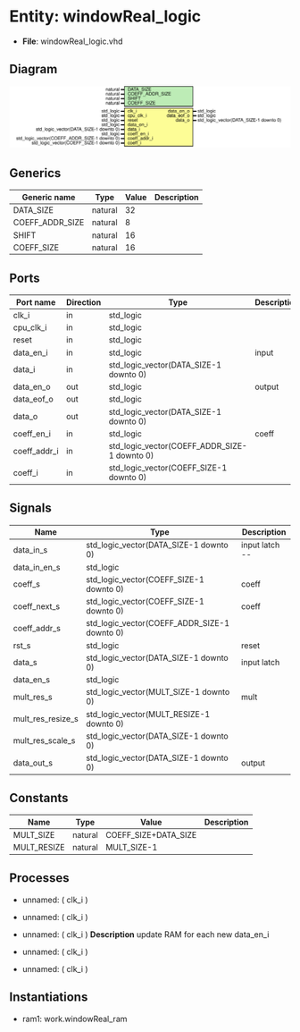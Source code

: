 # Entity: windowReal_logic

- **File**: windowReal_logic.vhd
## Diagram

![Diagram](windowReal_logic.svg "Diagram")
## Generics

| Generic name    | Type    | Value | Description |
| --------------- | ------- | ----- | ----------- |
| DATA_SIZE       | natural | 32    |             |
| COEFF_ADDR_SIZE | natural | 8     |             |
| SHIFT           | natural | 16    |             |
| COEFF_SIZE      | natural | 16    |             |
## Ports

| Port name    | Direction | Type                                         | Description |
| ------------ | --------- | -------------------------------------------- | ----------- |
| clk_i        | in        | std_logic                                    |             |
| cpu_clk_i    | in        | std_logic                                    |             |
| reset        | in        | std_logic                                    |             |
| data_en_i    | in        | std_logic                                    | input       |
| data_i       | in        | std_logic_vector(DATA_SIZE-1 downto 0)       |             |
| data_en_o    | out       | std_logic                                    | output      |
| data_eof_o   | out       | std_logic                                    |             |
| data_o       | out       | std_logic_vector(DATA_SIZE-1 downto 0)       |             |
| coeff_en_i   | in        | std_logic                                    | coeff       |
| coeff_addr_i | in        | std_logic_vector(COEFF_ADDR_SIZE-1 downto 0) |             |
| coeff_i      | in        | std_logic_vector(COEFF_SIZE-1 downto 0)      |             |
## Signals

| Name              | Type                                         | Description    |
| ----------------- | -------------------------------------------- | -------------- |
| data_in_s         | std_logic_vector(DATA_SIZE-1 downto 0)       | input latch -- |
| data_in_en_s      | std_logic                                    |                |
| coeff_s           | std_logic_vector(COEFF_SIZE-1 downto 0)      | coeff          |
|  coeff_next_s     | std_logic_vector(COEFF_SIZE-1 downto 0)      | coeff          |
| coeff_addr_s      | std_logic_vector(COEFF_ADDR_SIZE-1 downto 0) |                |
| rst_s             | std_logic                                    | reset          |
| data_s            | std_logic_vector(DATA_SIZE-1 downto 0)       | input latch    |
| data_en_s         | std_logic                                    |                |
| mult_res_s        | std_logic_vector(MULT_SIZE-1 downto 0)       | mult           |
| mult_res_resize_s | std_logic_vector(MULT_RESIZE-1 downto 0)     |                |
| mult_res_scale_s  | std_logic_vector(DATA_SIZE-1 downto 0)       |                |
| data_out_s        | std_logic_vector(DATA_SIZE-1 downto 0)       | output         |
## Constants

| Name        | Type    | Value                 | Description |
| ----------- | ------- | --------------------- | ----------- |
| MULT_SIZE   | natural |  COEFF_SIZE+DATA_SIZE |             |
| MULT_RESIZE | natural |  MULT_SIZE-1          |             |
## Processes
- unnamed: ( clk_i )
- unnamed: ( clk_i )
- unnamed: ( clk_i )
**Description**
update RAM for each new data_en_i

- unnamed: ( clk_i )
- unnamed: ( clk_i )
## Instantiations

- ram1: work.windowReal_ram
